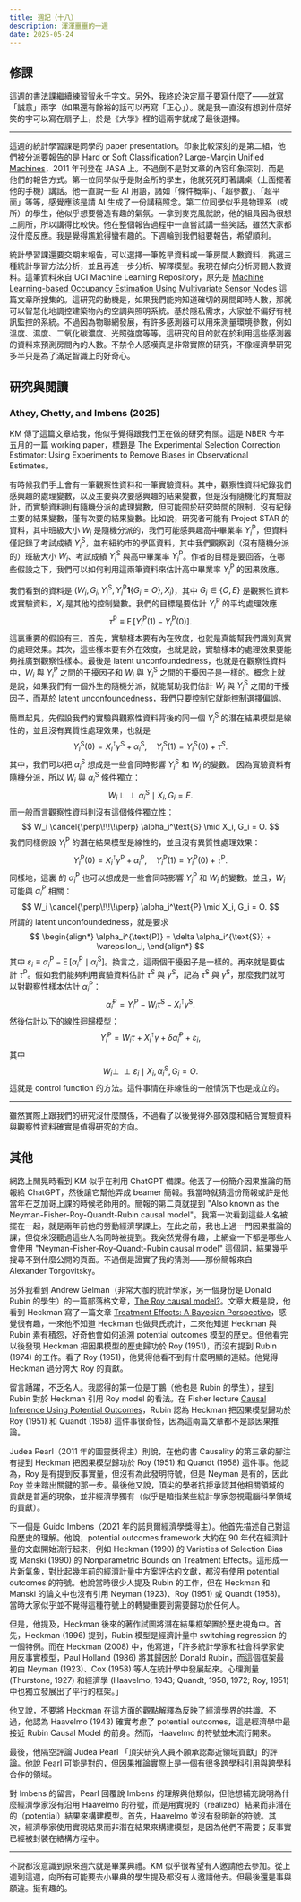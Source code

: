 ```yaml
---
title: 週記（十八）
description: 渾渾噩噩的一週
date: 2025-05-24
---
```


## 修課

這週的書法課繼續練習智永千字文。另外，我終於決定扇子要寫什麼了——就寫「誠意」兩字（如果還有餘裕的話可以再寫「正心」）。就是我一直沒有想到什麼好笑的字可以寫在扇子上，於是《大學》裡的這兩字就成了最後選擇。

---

這週的統計學習課是同學的 paper presentation。印象比較深刻的是第二組，他們被分派要報告的是 [Hard or Soft Classification? Large-Margin Unified Machines](https://www.tandfonline.com/doi/abs/10.1198/jasa.2011.tm10319)，2011 年刊登在 JASA 上。不過倒不是對文章的內容印象深刻，而是他們的報告方式。第一位同學似乎是財金所的學生，他就死死盯著講桌（上面擺著他的手機）講話。他一直說一些 AI 用語，諸如「條件概率」、「超參數」、「超平面」等等，感覺應該是請 AI 生成了一份講稿照念。第二位同學似乎是物理系（或所）的學生，他似乎想要營造有趣的氣氛。一拿到麥克風就說，他的組員因為很想上廁所，所以講得比較快。他在整個報告過程中一直嘗試講一些笑話，雖然大家都沒什麼反應。我是覺得尷尬得蠻有趣的。下週輪到我們組要報告，希望順利。

統計學習課還要交期末報告，可以選擇一筆乾旱資料或一筆房間人數資料，挑選三種統計學習方法分析，並且再進一步分析、解釋模型。我現在傾向分析房間人數資料。這筆資料來自 UCI Machine Learning Repository，原先是 [Machine Learning-based Occupancy Estimation Using Multivariate Sensor Nodes](https://ieeexplore.ieee.org/stamp/stamp.jsp?tp=&arnumber=8644432&tag=1) 這篇文章所搜集的。這研究的動機是，如果我們能夠知道確切的房間即時人數，那就可以智慧化地調控建築物內的空調與照明系統。基於隱私需求，大家並不偏好有視訊監控的系統。不過因為物聯網發展，有許多感測器可以用來測量環境參數，例如溫度、濕度、二氧化碳濃度、光照強度等等。這研究的目的就在於利用這些感測器的資料來預測房間內的人數。不禁令人感嘆真是非常實際的研究，不像經濟學研究多半只是為了滿足智識上的好奇心。

## 研究與閱讀

### Athey, Chetty, and Imbens (2025)

KM 傳了這篇文章給我，他似乎覺得跟我們正在做的研究有關。這是 NBER 今年五月的一篇 working paper，標題是 The Experimental Selection Correction Estimator: Using Experiments to Remove Biases in Observational Estimates。

有時候我們手上會有一筆觀察性資料和一筆實驗資料。其中，觀察性資料紀錄我們感興趣的處理變數，以及主要與次要感興趣的結果變數，但是沒有隨機化的實驗設計，而實驗資料則有隨機分派的處理變數，但可能囿於研究時間的限制，沒有紀錄主要的結果變數，僅有次要的結果變數。比如說，研究者可能有 Project STAR 的資料，其中班級大小 $W_i$ 是隨機分派的，我們可能感興趣高中畢業率 $Y_i^\text{P}$，但資料僅記錄了考試成績 $Y_i^\text{S}$，並有紐約市的學區資料，其中我們觀察到（沒有隨機分派的）班級大小 $W_i$、考試成績 $Y_i^\text{S}$ 與高中畢業率 $Y_i^\text{P}$。作者的目標是要回答，在哪些假設之下，我們可以如何利用這兩筆資料來估計高中畢業率 $Y_i^\text{P}$ 的因果效應。

我們看到的資料是 $(W_i, G_i, Y_i^\text{S}, Y_i^\text{P}\mathbf{1}\{G_i = O\}, X_i)$，其中 $G_i \in \{O, E\}$ 是觀察性資料或實驗資料，$X_i$ 是其他的控制變數。我們的目標是要估計 $Y_i^\text{P}$ 的平均處理效應
$$
\tau^{\text{P}} \equiv \operatorname{E}[Y_i^\text{P}(1) - Y_i^\text{P}(0)].
$$
這裏重要的假設有三。首先，實驗樣本要有內在效度，也就是真能幫我們識別真實的處理效果。其次，這些樣本要有外在效度，也就是說，實驗樣本的處理效果要能夠推廣到觀察性樣本。最後是 latent unconfoundedness，也就是在觀察性資料中，$W_i$ 與 $Y_i^\text{P}$ 之間的干擾因子和 $W_i$ 與 $Y_i^\text{S}$ 之間的干擾因子是一樣的。概念上就是說，如果我們有一個外生的隨機分派，就能幫助我們估計 $W_i$ 與 $Y_i^\text{S}$ 之間的干擾因子，而基於 latent unconfoundedness，我們只要控制它就能控制選擇偏誤。

簡單起見，先假設我們的實驗與觀察性資料背後的同一個 $Y_i^\text{S}$ 的潛在結果模型是線性的，並且沒有異質性處理效果，也就是
$$
Y_i^{\text{S}}(0) = X_i^\intercal \gamma^\text{S} + \alpha_i^\text{S},
\quad 
Y_i^{\text{S}}(1) = Y_i^{\text{S}}(0) + \tau^S. 
$$
其中，我們可以把 $\alpha_i^\text{S}$ 想成是一些會同時影響 $Y_i^{\text{S}}$ 和 $W_i$ 的變數。
因為實驗資料有隨機分派，所以 $W_i$ 與 $\alpha_i^\text{S}$ 條件獨立：
$$
W_i \perp\!\!\!\perp \alpha_i^\text{S} \mid X_i, G_i = E.
$$
而一般而言觀察性資料則沒有這個條件獨立性：
$$
W_i \cancel{\perp\!\!\!\perp} \alpha_i^\text{S} \mid X_i, G_i = O.
$$
我們同樣假設 $Y_i^{\text{P}}$ 的潛在結果模型是線性的，並且沒有異質性處理效果：
$$
Y_i^{\text{P}}(0) = X_i^\intercal \gamma^\text{P} + \alpha_i^\text{P},
\quad
Y_i^{\text{P}}(1) = Y_i^{\text{P}}(0) + \tau^\text{P}.
$$
同樣地，這裏 的 $\alpha_i^\text{P}$ 也可以想成是一些會同時影響 $Y_i^{\text{P}}$ 和 $W_i$ 的變數。並且，$W_i$ 可能與 $\alpha_i^\text{P}$ 相關：
$$
W_i \cancel{\perp\!\!\!\perp} \alpha_i^\text{P} \mid X_i, G_i = O.
$$
所謂的 latent unconfoundedness，就是要求
$$
\begin{align*}
\alpha_i^{\text{P}} = \delta \alpha_i^{\text{S}} + \varepsilon_i,
\end{align*}
$$
其中 $\varepsilon_i \equiv \alpha_i^{\text{P}} - \operatorname{E}[\alpha_i^{\text{P}} \mid \alpha_i^{\text{S}}]$。換言之，這兩個干擾因子是一樣的。再來就是要估計 $\tau^\text{P}$。假如我們能夠利用實驗資料估計 $\tau^\text{S}$ 與 $\gamma^\text{S}$，記為 $\hat{\tau}^\text{S}$ 與 $\hat{\gamma}^\text{S}$，那麼我們就可以對觀察性樣本估計 $\alpha_i^\text{P}$：
$$
\hat{\alpha}_i^{\text{P}} = Y_i^{\text{P}} - W_i \hat{\tau}^\text{S} - X_i^\intercal \hat{\gamma}^\text{S}.
$$
然後估計以下的線性迴歸模型：
$$
Y_i^{\text{P}} = W_i \tau + X_i^\intercal \gamma + \delta \hat{\alpha}_i^{\text{P}} + \varepsilon_i,
$$
其中
$$
W_i \perp\!\!\!\perp \varepsilon_i \mid X_i, \alpha_i^\text{S}, G_i = O.
$$
這就是 control function 的方法。這件事情在非線性的一般情況下也是成立的。

---

雖然實際上跟我們的研究沒什麼關係，不過看了以後覺得外部效度和結合實驗資料與觀察性資料確實是值得研究的方向。

## 其他

網路上閒晃時看到 KM 似乎在利用 ChatGPT 備課。他丟了一份簡介因果推論的簡報給 ChatGPT，然後讓它幫他弄成 beamer 簡報。我當時就猜這份簡報或許是他當年在芝加哥上課的時候老師用的。簡報的第二頁就提到 "Also known as the Neyman-Fisher-Roy-Quandt-Rubin causal model"。我第一次看到這些人名被擺在一起，就是兩年前他的勞動經濟學課上。在此之前，我也上過一門因果推論的課，但從來沒聽過這些人名同時被提到。我突然覺得有趣，上網查一下都是哪些人會使用 "Neyman-Fisher-Roy-Quandt-Rubin causal model" 這個詞，結果幾乎搜尋不到什麼公開的頁面。不過倒是證實了我的猜測——那份簡報來自 Alexander Torgovitsky。

另外我看到 Andrew Gelman（非常大咖的統計學家，另一個身份是 Donald Rubin 的學生）的一篇部落格文章，[The Roy causal model?](https://statmodeling.stat.columbia.edu/2013/07/30/the-roy-causal-model/)。文章大概是說，他看到 Heckman 寫了一篇文章 [Treatment Effects: A Bayesian Perspective](https://www.tandfonline.com/doi/abs/10.1080/07474938.2013.807103)，感覺很有趣，一來他不知道 Heckman 也做貝氏統計，二來他知道 Heckman 與 Rubin 素有積怨，好奇他會如何追溯 potential outcomes 模型的歷史。但他看完以後發現 Heckman 把因果模型的歷史歸功於 Roy (1951)，而沒有提到 Rubin (1974) 的工作。看了 Roy (1951)，他覺得他看不到有什麼明顯的連結。他覺得 Heckman 過分誇大 Roy 的貢獻。

留言踴躍，不乏名人。我認得的第一位是丁鵬（他也是 Rubin 的學生），提到 Rubin 對於 Heckman 引用 Roy model 的看法。在 Fisher lecture [Causal Inference Using Potential Outcomes](https://www.tandfonline.com/doi/abs/10.1198/016214504000001880)，Rubin 認為 Heckman 把因果模型歸功於 Roy (1951) 和 Quandt (1958) 這件事很奇怪，因為這兩篇文章都不是談因果推論。

Judea Pearl（2011 年的圖靈獎得主）則說，在他的書 Causality 的第三章的腳注有提到 Heckman 把因果模型歸功於 Roy (1951) 和 Quandt (1958) 這件事。他認為，Roy 是有提到反事實量，但沒有為此發明符號，但是 Neyman 是有的，因此 Roy 並未踏出關鍵的那一步。最後他又說，頂尖的學者抗拒承認其他相關領域的貢獻是普遍的現象，並非經濟學獨有（似乎是暗指某些統計學家忽視電腦科學領域的貢獻）。

下一個是 Guido Imbens（2021 年的諾貝爾經濟學獎得主）。他首先描述自己對這段歷史的理解。他說，potential outcomes framework 大約在 90 年代在經濟計量的文獻開始流行起來，例如 Heckman (1990) 的 Varieties of Selection Bias 或 Manski (1990) 的 Nonparametric Bounds on Treatment Effects。這形成一片新氣象，對比起幾年前的經濟計量中方案評估的文獻，都沒有使用 potential outcomes 的符號。他說當時很少人提及 Rubin 的工作，但在 Heckman 和 Manski 的論文中也沒有引用 Neyman (1923)、Roy (1951) 或 Quandt (1958)。當時大家似乎並不覺得這種符號上的轉變重要到需要歸功於任何人。

但是，他提及，Heckman 後來的著作試圖將潛在結果框架置於歷史視角中。首先，Heckman (1996) 提到，Rubin 模型是經濟計量中 switching regression 的一個特例。而在 Heckman (2008) 中，他寫道，「許多統計學家和社會科學家使用反事實模型，Paul Holland (1986) 將其歸因於 Donald Rubin，而這個框架最初由 Neyman (1923)、Cox (1958) 等人在統計學中發展起來。心理測量 (Thurstone, 1927) 和經濟學 (Haavelmo, 1943; Quandt, 1958, 1972; Roy, 1951) 中也獨立發展出了平行的框架。」

他又說，不要將 Heckman 在這方面的觀點解釋為反映了經濟學界的共識。不過，他認為 Haavelmo (1943) 確實考慮了 potential outcomes，這是經濟學中最接近 Rubin Causal Model 的前身。然而，Haavelmo 的符號並未流行開來。

最後，他隔空評論 Judea Pearl 「頂尖研究人員不願承認鄰近領域貢獻」的評論。他說 Pearl 可能是對的，但因果推論實際上是一個有很多跨學科引用與跨學科合作的領域。

對 Imbens 的留言，Pearl 回覆說 Imbens 的理解與他類似，但他想補充說明為什麼經濟學家沒有沿用 Haavelmo 的符號，而是用實現的（realized）結果而非潛在的（potential）結果來構建模型。首先，Haavelmo 並沒有發明新的符號。其次，經濟學家使用實現結果而非潛在結果來構建模型，是因為他們不需要；反事實已經被封裝在結構方程中。

---

不說都沒意識到原來週六就是畢業典禮。KM 似乎很希望有人邀請他去參加。從上週到這週，向所有可能要去小畢典的學生提及都沒有人邀請他去。但最後還是事與願違。挺有趣的。